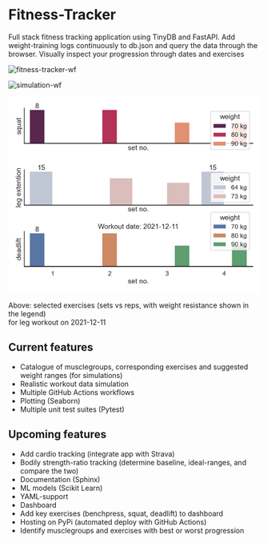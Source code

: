 # Fitness-Tracker

Full stack fitness tracking application using TinyDB and FastAPI.
Add weight-training logs continuously to db.json and query the data through the browser.
Visually inspect your progression through dates and exercises

![fitness-tracker-wf](https://github.com/TheNewThinkTank/Fitness-Tracker/actions/workflows/fitness-tracker-wf.yml/badge.svg)

![simulation-wf](https://github.com/TheNewThinkTank/Fitness-Tracker/actions/workflows/simulation-wf.yml/badge.svg)

![alt](img/workout_2021-12-11.png)

Above: selected exercises (sets vs reps, with weight resistance shown in the legend)<br>for leg workout on 2021-12-11

## Current features

- Catalogue of musclegroups, corresponding exercises and suggested weight ranges (for simulations)
- Realistic workout data simulation <!-- (with naturally progressing trend over time) -->
- Multiple GitHub Actions workflows
- Plotting (Seaborn)
- Multiple unit test suites (Pytest)

## Upcoming features

- Add cardio tracking (integrate app with Strava)
- Bodily strength-ratio tracking (determine baseline, ideal-ranges, and compare the two)
- Documentation (Sphinx)
- ML models (Scikit Learn)
- YAML-support
- Dashboard
- Add key exercises (benchpress, squat, deadlift) to dashboard
- Hosting on PyPi (automated deploy with GitHub Actions)
- Identify musclegroups and exercises with best or worst progression
